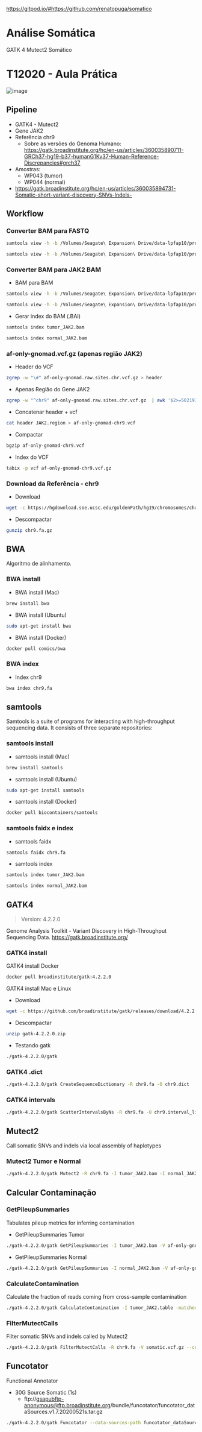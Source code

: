 https://gitpod.io/#https://github.com/renatopuga/somatico

# Análise Somática
GATK 4 Mutect2 Somático

# T12020 - Aula Prática

![image](https://user-images.githubusercontent.com/8321336/130251648-7ad77cae-435f-49be-950f-b7af5f59fd7a.png)

## Pipeline

* GATK4 - Mutect2
* Gene JAK2
* Referência chr9
  * Sobre as versões do Genoma Humano: https://gatk.broadinstitute.org/hc/en-us/articles/360035890711-GRCh37-hg19-b37-humanG1Kv37-Human-Reference-Discrepancies#grch37
* Amostras: 
  * WP043 (tumor)
  * WP044 (normal)
* https://gatk.broadinstitute.org/hc/en-us/articles/360035894731-Somatic-short-variant-discovery-SNVs-Indels-



## Workflow

### Converter BAM para FASTQ

```bash
samtools view -h -b /Volumes/Seagate\ Expansion\ Drive/data-lpfap10/projects/proadi/exome/bam/WP043/WP043.bam 9:5021937-5126899 | samtools bam2fq -1 tumor_R1.fq -2 tumor_R2.fq - 
```

```bash
samtools view -h -b /Volumes/Seagate\ Expansion\ Drive/data-lpfap10/projects/proadi/exome/bam/WP044/WP044.bam 9:5021937-5126899 | samtools bam2fq -1 normal_R1.fq -2 normal_R2.fq - 
```



### Converter BAM para JAK2 BAM

* BAM para BAM

```bash
samtools view -h -b /Volumes/Seagate\ Expansion\ Drive/data-lpfap10/projects/proadi/exome/bam/WP043/WP043.bam 9:5021937-5126899 > tumor_JAK2.bam
```

```bash
samtools view -h -b /Volumes/Seagate\ Expansion\ Drive/data-lpfap10/projects/proadi/exome/bam/WP044/WP044.bam 9:5021937-5126899 > normal_JAK2.bam
```

* Gerar index do BAM (.BAI)

```bash
samtools index tumor_JAK2.bam 
```

```bash
samtools index normal_JAK2.bam 
```



### af-only-gnomad.vcf.gz (apenas região JAK2)

* Header do VCF

```bash
zgrep -w "\#" af-only-gnomad.raw.sites.chr.vcf.gz > header
```

* Apenas Região do Gene JAK2

```bash
zgrep -w "^chr9" af-only-gnomad.raw.sites.chr.vcf.gz  | awk '$2>=5021937 && $2<=5126899' > JAK2.region
```

* Concatenar header + vcf

```bash
cat header JAK2.region > af-only-gnomad-chr9.vcf
```

* Compactar

```bash
bgzip af-only-gnomad-chr9.vcf
```

* Index do VCF

```bash
tabix -p vcf af-only-gnomad-chr9.vcf.gz 
```



### Download da Referência - chr9

* Download 

```bash
wget -c https://hgdownload.soe.ucsc.edu/goldenPath/hg19/chromosomes/chr9.fa.gz
```

* Descompactar

```bash
gunzip chr9.fa.gz 
```



## BWA

Algoritmo de alinhamento.



### BWA install

* BWA install (Mac)

```bash
brew install bwa
```

* BWA install (Ubuntu)

```bash
sudo apt-get install bwa
```

* BWA install (Docker)

```bash
docker pull comics/bwa
```



### BWA index

* Index chr9

```bash
bwa index chr9.fa 
```



## samtools

Samtools is a suite of programs for interacting with high-throughput sequencing data. It consists of three separate repositories:



### samtools install

* samtools install (Mac)

```bash
brew install samtools 
```

* samtools install (Ubuntu)

```bash
sudo apt-get install samtools 
```

* samtools install (Docker)

```bash
docker pull biocontainers/samtools
```



### samtools faidx e index

* samtools faidx

```bash
samtools faidx chr9.fa
```

* samtools index

```bash
samtools index tumor_JAK2.bam
```

```bash
samtools index normal_JAK2.bam
```



## GATK4

> Version: 4.2.2.0

Genome Analysis Toolkit - Variant Discovery in High-Throughput Sequencing Data. https://gatk.broadinstitute.org/



### GATK4 install

GATK4 install Docker

```bash
docker pull broadinstitute/gatk:4.2.2.0
```



GATK4 install Mac e Linux

* Download

```bash
wget -c https://github.com/broadinstitute/gatk/releases/download/4.2.2.0/gatk-4.2.2.0.zip
```

* Descompactar

```bash
unzip gatk-4.2.2.0.zip 
```

* Testando gatk

```bash
./gatk-4.2.2.0/gatk
```



### GATK4 .dict

```bash
./gatk-4.2.2.0/gatk CreateSequenceDictionary -R chr9.fa -O chr9.dict
```



### GATK4 intervals

```bash
./gatk-4.2.2.0/gatk ScatterIntervalsByNs -R chr9.fa -O chr9.interval_list -OT ACGT
```



## Mutect2

Call somatic SNVs and indels via local assembly of haplotypes



### Mutect2 Tumor e Normal

```bash
./gatk-4.2.2.0/gatk Mutect2 -R chr9.fa -I tumor_JAK2.bam -I normal_JAK2.bam -normal WP044 --germline-resource af-only-gnomad-chr9.vcf.gz -O somatic.vcf.gz -L chr9.interval_list
```



## Calcular Contaminação



### GetPileupSummaries

Tabulates pileup metrics for inferring contamination

* GetPileupSummaries Tumor

```bash
./gatk-4.2.2.0/gatk GetPileupSummaries -I tumor_JAK2.bam -V af-only-gnomad-chr9.vcf.gz -L chr9.interval_list  -O tumor_JAK2.table
```

* GetPileupSummaries Normal

```bash
./gatk-4.2.2.0/gatk GetPileupSummaries -I normal_JAK2.bam -V af-only-gnomad-chr9.vcf.gz -L chr9.interval_list  -O normal_JAK2.table
```



### CalculateContamination

Calculate the fraction of reads coming from cross-sample contamination

```bash
./gatk-4.2.2.0/gatk CalculateContamination -I tumor_JAK2.table -matched normal_JAK2.table -O contamination.table
```



### FilterMutectCalls

Filter somatic SNVs and indels called by Mutect2

```bash
./gatk-4.2.2.0/gatk FilterMutectCalls -R chr9.fa -V somatic.vcf.gz --contamination-table contamination.table -O filtered.vcf.gz
```



## Funcotator

Functional Annotator

* 30G Source Somatic (1s)
  *  ftp://gsapubftp-anonymous@ftp.broadinstitute.org/bundle/funcotator/funcotator_dataSources.v1.7.20200521s.tar.gz

```bash
./gatk-4.2.2.0/gatk Funcotator --data-sources-path funcotator_dataSources.v1.7.20200521s -O funcotator.maf --output-file-format MAF --ref-version hg19 --reference chr9.fa --variant filtered.vcf.gz
```



